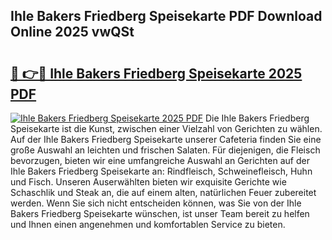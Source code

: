 ## Ihle Bakers Friedberg Speisekarte PDF Download Online 2025 vwQSt

# <h2><a href="http://gca70n0.nevu.top/?p=Ihle+Bakers+Friedberg+Speisekarte">🔗 👉🔴 Ihle Bakers Friedberg Speisekarte 2025 PDF</a></h2>

[![Ihle Bakers Friedberg Speisekarte 2025 PDF](https://i.imgur.com/dBaPXMq.png)](http://gca70n0.nevu.top/?p=Ihle+Bakers+Friedberg+Speisekarte)
Die Ihle Bakers Friedberg Speisekarte ist die Kunst, zwischen einer Vielzahl von Gerichten zu wählen. Auf der Ihle Bakers Friedberg Speisekarte unserer Cafeteria finden Sie eine große Auswahl an leichten und frischen Salaten. Für diejenigen, die Fleisch bevorzugen, bieten wir eine umfangreiche Auswahl an Gerichten auf der Ihle Bakers Friedberg Speisekarte an: Rindfleisch, Schweinefleisch, Huhn und Fisch. Unseren Auserwählten bieten wir exquisite Gerichte wie Schaschlik und Steak an, die auf einem alten, natürlichen Feuer zubereitet werden. Wenn Sie sich nicht entscheiden können, was Sie von der Ihle Bakers Friedberg Speisekarte wünschen, ist unser Team bereit zu helfen und Ihnen einen angenehmen und komfortablen Service zu bieten.
